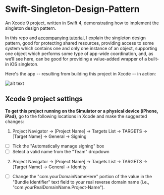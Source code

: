 # Swift-Singleton-Design-Pattern
An Xcode 9 project, written in Swift 4, demonstrating how to implement the singleton design pattern.

In this repo and [accompanying tutorial](http://iosbrain.com/blog/2018/07/31/two-creational-design-patterns-in-swift-4-factory-method-and-singleton/), I explain the singleton design pattern, good for protecting shared resources, providing access to some system which contains one and only one instance of an object, supporting one object which performs some type of app-wide coordination, and, as we’ll see here, can be good for providing a value-added wrapper of a built-in iOS singleton.

Here's the app -- resulting from building this project in Xcode -- in action:

![alt text][logo1]

[logo1]: http://iosbrain.com/wp-content/uploads/2018/07/Show_Pwd-1.gif "Singleton"

## Xcode 9 project settings
**To get this project running on the Simulator or a physical device (iPhone, iPad)**, go to the following locations in Xcode and make the suggested changes:

1. Project Navigator -> [Project Name] -> Targets List -> TARGETS -> [Target Name] -> General -> Signing
- [ ] Tick the "Automatically manage signing" box
- [ ] Select a valid name from the "Team" dropdown
  
2. Project Navigator -> [Project Name] -> Targets List -> TARGETS -> [Target Name] -> General -> Identity
- [ ] Change the "com.yourDomainNameHere" portion of the value in the "Bundle Identifier" text field to your real reverse domain name (i.e., "com.yourRealDomainName.Project-Name").


